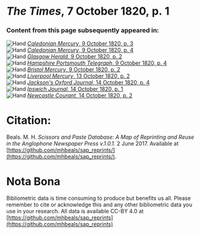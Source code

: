 # *The Times*, 7 October 1820, p. 1  
  
### Content from this page subsequently appeared in:  
![Hand](http://scissorsandpaste.net/wp-content/uploads/2017/06/smallhandpointer.png) [*Caledonian Mercury*, 9 October 1820, p. 3](https://mhbeals.github.io/sap_html/Caledonian-Mercury/Caledonian-Mercury-9-October-1820-p-3)  
![Hand](http://scissorsandpaste.net/wp-content/uploads/2017/06/smallhandpointer.png) [*Caledonian Mercury*, 9 October 1820, p. 4](https://mhbeals.github.io/sap_html/Caledonian-Mercury/Caledonian-Mercury-9-October-1820-p-4)  
![Hand](http://scissorsandpaste.net/wp-content/uploads/2017/06/smallhandpointer.png) [*Glasgow Herald*, 9 October 1820, p. 2](https://mhbeals.github.io/sap_html/Glasgow-Herald/Glasgow-Herald-9-October-1820-p-2)  
![Hand](http://scissorsandpaste.net/wp-content/uploads/2017/06/smallhandpointer.png) [*Hampshire Portsmouth Telegraph*, 9 October 1820, p. 4](https://mhbeals.github.io/sap_html/Hampshire-Portsmouth-Telegraph/Hampshire-Portsmouth-Telegraph-9-October-1820-p-4)  
![Hand](http://scissorsandpaste.net/wp-content/uploads/2017/06/smallhandpointer.png) [*Bristol Mercury*, 9 October 1820, p. 2](https://mhbeals.github.io/sap_html/Bristol-Mercury/Bristol-Mercury-9-October-1820-p-2)  
![Hand](http://scissorsandpaste.net/wp-content/uploads/2017/06/smallhandpointer.png) [*Liverpool Mercury*, 13 October 1820, p. 2](https://mhbeals.github.io/sap_html/Liverpool-Mercury/Liverpool-Mercury-13-October-1820-p-2)  
![Hand](http://scissorsandpaste.net/wp-content/uploads/2017/06/smallhandpointer.png) [*Jackson's Oxford Journal*, 14 October 1820, p. 4](https://mhbeals.github.io/sap_html/Jackson's-Oxford-Journal/Jackson's-Oxford-Journal-14-October-1820-p-4)  
![Hand](http://scissorsandpaste.net/wp-content/uploads/2017/06/smallhandpointer.png) [*Ipswich Journal*, 14 October 1820, p. 1](https://mhbeals.github.io/sap_html/Ipswich-Journal/Ipswich-Journal-14-October-1820-p-1)  
![Hand](http://scissorsandpaste.net/wp-content/uploads/2017/06/smallhandpointer.png) [*Newcastle Courant*, 14 October 1820, p. 2](https://mhbeals.github.io/sap_html/Newcastle-Courant/Newcastle-Courant-14-October-1820-p-2)  


# Citation: 

Beals. M. H. *Scissors and Paste Database: A Map of Reprinting and Reuse in the Anglophone Newspaper Press v.1.0.1.* 2 June 2017. Available at [https://github.com/mhbeals/sap_reprints/](https://github.com/mhbeals/sap_reprints/). 

# Nota Bona

Bibliometric data is time consuming to produce but benefits us all. Please remember to cite or acknowledge this and any other bibliometric data you use in your research. All data is available CC-BY 4.0 at [https://github.com/mhbeals/sap_reprints](https://github.com/mhbeals/sap_reprints)